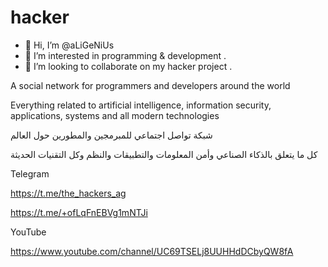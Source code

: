 # hacker

- 👋 Hi, I’m @aLiGeNiUs
- 👀 I’m interested in programming & development .
- 💞️ I’m looking to collaborate on my hacker project .


A social network for programmers and developers around the world

Everything related to artificial intelligence,
information security, applications, systems and all modern technologies

شبكة تواصل اجتماعي للمبرمجين والمطورين حول العالم 

كل ما يتعلق بالذكاء الصناعي وأمن المعلومات والتطبيقات والنظم وكل التقنيات الحديثة 


Telegram

https://t.me/the_hackers_ag

https://t.me/+ofLqFnEBVg1mNTJi

YouTube

https://www.youtube.com/channel/UC69TSELj8UUHHdDCbyQW8fA
